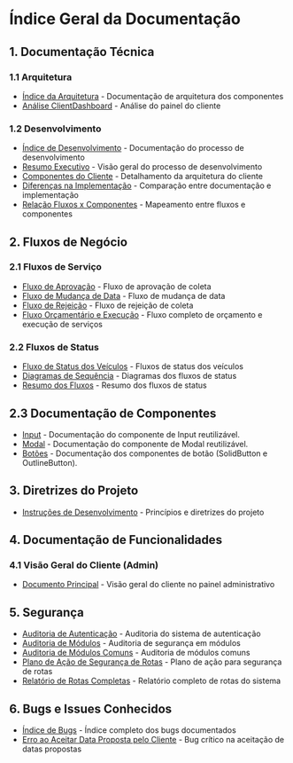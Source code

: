 # Índice Geral da Documentação

## 1. Documentação Técnica

### 1.1 Arquitetura
- [Índice da Arquitetura](architecture/indice.md) - Documentação de arquitetura dos componentes
- [Análise ClientDashboard](architecture/client_dashboard.md) - Análise do painel do cliente

### 1.2 Desenvolvimento
- [Índice de Desenvolvimento](development/indice.md) - Documentação do processo de desenvolvimento
- [Resumo Executivo](development/resumo_executivo.md) - Visão geral do processo de desenvolvimento
- [Componentes do Cliente](development/componentes_cliente.md) - Detalhamento da arquitetura do cliente
- [Diferenças na Implementação](development/diferencas_implementacao.md) - Comparação entre documentação e implementação
- [Relação Fluxos x Componentes](development/fluxos_componentes.md) - Mapeamento entre fluxos e componentes

## 2. Fluxos de Negócio

### 2.1 Fluxos de Serviço
- [Fluxo de Aprovação](business-flows/fluxo_aprovacao.md) - Fluxo de aprovação de coleta
- [Fluxo de Mudança de Data](business-flows/fluxo_mudanca_data.md) - Fluxo de mudança de data
- [Fluxo de Rejeição](business-flows/fluxo_rejeicao.md) - Fluxo de rejeição de coleta
- [Fluxo Orçamentário e Execução](business-flows/fluxo_orcamentario.md) - Fluxo completo de orçamento e execução de serviços

### 2.2 Fluxos de Status
- [Fluxo de Status dos Veículos](business-flows/fluxo_status_veiculos.md) - Fluxos de status dos veículos
- [Diagramas de Sequência](business-flows/diagramas_sequencia.md) - Diagramas dos fluxos de status
- [Resumo dos Fluxos](business-flows/resumo_fluxos_status.md) - Resumo dos fluxos de status

## 2.3 Documentação de Componentes
- [Input](components/Input.md) - Documentação do componente de Input reutilizável.
- [Modal](components/Modal.md) - Documentação do componente de Modal reutilizável.
- [Botões](components/Buttons.md) - Documentação dos componentes de botão (SolidButton e OutlineButton).

## 3. Diretrizes do Projeto

- [Instruções de Desenvolvimento](DEVELOPMENT_INSTRUCTIONS.md) - Princípios e diretrizes do projeto

## 4. Documentação de Funcionalidades

### 4.1 Visão Geral do Cliente (Admin)
- [Documento Principal](admin-client-dashboard.md) - Visão geral do cliente no painel administrativo

## 5. Segurança

- [Auditoria de Autenticação](security/auditoria-autenticacao.md) - Auditoria do sistema de autenticação
- [Auditoria de Módulos](security/auditoria-lib-modulos.md) - Auditoria de segurança em módulos
- [Auditoria de Módulos Comuns](security/auditoria-modulos.md) - Auditoria de módulos comuns
- [Plano de Ação de Segurança de Rotas](security/plano-acao-seguranca-rotas.md) - Plano de ação para segurança de rotas
- [Relatório de Rotas Completas](security/relatorio-rotas-completas.md) - Relatório completo de rotas do sistema

## 6. Bugs e Issues Conhecidos

- [Índice de Bugs](bugs/indice.md) - Índice completo dos bugs documentados
- [Erro ao Aceitar Data Proposta pelo Cliente](bugs/admin_accept_proposed_date_bug.md) - Bug crítico na aceitação de datas propostas
